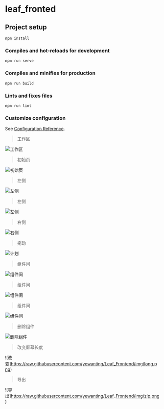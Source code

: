 # leaf_fronted

## Project setup
```
npm install
```

### Compiles and hot-reloads for development
```
npm run serve
```

### Compiles and minifies for production
```
npm run build
```

### Lints and fixes files
```
npm run lint
```

### Customize configuration
See [Configuration Reference](https://cli.vuejs.org/config/).

>工作区

![工作区](https://raw.githubusercontent.com/yewanting/Leaf_Frontend/img/workHome.png)

>初始页

![初始页](https://raw.githubusercontent.com/yewanting/Leaf_Frontend/img/home.png)

>左侧

![左侧](https://raw.githubusercontent.com/yewanting/Leaf_Frontend/img/lookLeft.png)

>左侧

![左侧](https://raw.githubusercontent.com/yewanting/Leaf_Frontend/img/lookLeft2.png)

>右侧

![右侧](https://raw.githubusercontent.com/yewanting/Leaf_Frontend/img/right.png)

>拖动

![计划](https://raw.githubusercontent.com/yewanting/Leaf_Frontend/imgdrag.png)

>组件间

![组件间](https://raw.githubusercontent.com/yewanting/Leaf_Frontend/img/compare1.png)

>组件间

![组件间](https://raw.githubusercontent.com/yewanting/Leaf_Frontend/img/compare2.png)

>组件间

![组件间](https://raw.githubusercontent.com/yewanting/Leaf_Frontend/img/compare3.png)

>删除组件

![删除组件](https://raw.githubusercontent.com/yewanting/Leaf_Frontend/img/delete.png)



>改变屏幕长度

![改变]https://raw.githubusercontent.com/yewanting/Leaf_Frontend/img/long.png)

>导出

![导出]https://raw.githubusercontent.com/yewanting/Leaf_Frontend/img/zip.png)
